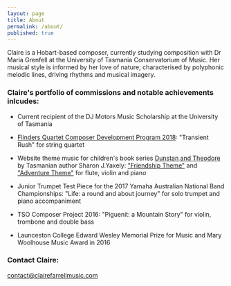 ```yaml
---
layout: page
title: About
permalink: /about/
published: true
---
```


Claire is a Hobart-based composer, currently studying composition with Dr Maria Grenfell at the University of Tasmania Conservatorium of Music. Her musical style is informed by her love of nature; characterised by polyphonic melodic lines, driving rhythms and musical imagery.

### Claire's portfolio of commissions and notable achievements inlcudes:

- Current recipient of the DJ Motors Music Scholarship at the University of Tasmania

- [Flinders Quartet Composer Development Program 2018](http://www.flindersquartet.com/composerworkshop/): "Transient Rush" for string quartet

- Website theme music for  children's book series [Dunstan and Theodore](https://www.dunstanandtheodore.com/) by Tasmanian author Sharon J.Yaxely: ["Friendship Theme"](https://www.dunstanandtheodore.com/dunstan-and-theodore/) and ["Adventure Theme"](https://www.dunstanandtheodore.com/theodore-swims-in-the-sea/) for flute, violin and piano 

- Junior Trumpet Test Piece for the 2017 Yamaha Australian National Band Championships: "Life: a round and about journey" for solo trumpet and piano accompaniment

- TSO Composer Project 2016: "Piguenit: a Mountain Story" for violin, trombone and double bass

- Launceston College Edward Wesley Memorial Prize for Music and Mary Woolhouse Music Award in 2016




### Contact Claire:

contact@clairefarrellmusic.com
